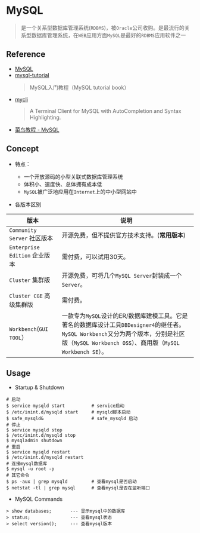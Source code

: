 # MySQL
>  是一个关系型数据库管理系统(`RDBMS`)，被`Oracle`公司收购。是最流行的关系型数据库管理系统，在`WEB`应用方面`MySQL`是最好的`RDBMS`应用软件之一

## Reference

- [MySQL](http://www.mysql.com/)
- [mysql-tutorial](https://github.com/jaywcjlove/mysql-tutorial)
    > MySQL入门教程（MySQL tutorial book）
- [mycli](https://github.com/dbcli/mycli)
    > A Terminal Client for MySQL with AutoCompletion and Syntax Highlighting.
- [菜鸟教程 - MySQL](http://www.runoob.com/mysql/mysql-tutorial.html)

## Concept

- 特点：
    * 一个开放源码的小型关联式数据库管理系统
    * 体积小、速度快、总体拥有成本低
    * `MySQL`被广泛地应用在`Internet`上的中小型网站中

- 各版本区别

| 版本 | 说明 
| --- | --- 
| `Community Server` 社区版本   | 开源免费，但不提供官方技术支持。(**常用版本**) 
| `Enterprise Edition` 企业版本 | 需付费，可以试用30天。 
| `Cluster` 集群版              | 开源免费，可将几个`MySQL Server`封装成一个`Server`。 
| `Cluster CGE` 高级集群版       | 需付费。
| `Workbench`(`GUI TOOL`）      | 一款专为`MySQL`设计的ER/数据库建模工具。它是著名的数据库设计工具`DBDesigner4`的继任者。`MySQL Workbench`又分为两个版本，分别是社区版（`MySQL Workbench OSS`）、商用版（`MySQL Workbench SE`）。 

## Usage

- Startup & Shutdown

``` shell
# 启动
$ service mysqld start          # service启动
$ /etc/inint.d/mysqld start     # mysqld脚本启动
$ safe_mysqld&                  # safe_mysqld 启动
# 停止
$ service mysqld stop
$ /etc/inint.d/mysqld stop
$ mysqladmin shutdown
# 重启
$ service mysqld restart
$ /etc/inint.d/mysqld restart
# 连接mysql数据库
$ mysql -u root -p  
# 其它命令
$ ps -aux | grep mysqld         # 查看mysql是否启动
$ netstat -tl | grep mysql      # 查看mysql是否在监听端口
```

- MySQL Commands

``` mysql
> show databases;       --- 显示mysql中的数据库
> status;               --- 查看mysql状态
> select version();     --- 查看mysql版本
```



